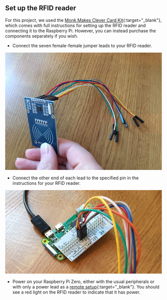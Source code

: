 ## Set up the RFID reader

For this project, we used the [Monk Makes Clever Card Kit](https://www.monkmakes.com/cck/){:target="_blank"}, which comes with full instructions for setting up the RFID reader and connecting it to the Raspberry Pi. However, you can instead purchase the components separately if you wish.

+ Connect the seven female-female jumper leads to your RFID reader.

![Connect the leads](images/connect-leads.png)

+ Connect the other end of each lead to the specified pin in the instructions for your RFID reader.

![Connect to the Pi Zero](images/connect-pi-zero.png)

+ Power on your Raspberry Pi Zero, either with the usual peripherals or with only a power lead as a [remote setup](https://www.raspberrypi.org/learning/teachers-guide/remote/){:target="_blank"}. You should see a red light on the RFID reader to indicate that it has power.
